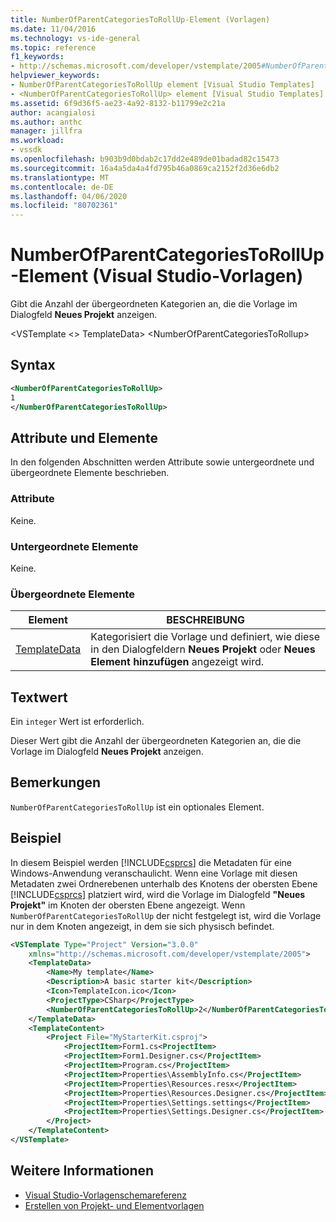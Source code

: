 ```yaml
---
title: NumberOfParentCategoriesToRollUp-Element (Vorlagen)
ms.date: 11/04/2016
ms.technology: vs-ide-general
ms.topic: reference
f1_keywords:
- http://schemas.microsoft.com/developer/vstemplate/2005#NumberOfParentCategoriesToRollUp
helpviewer_keywords:
- NumberOfParentCategoriesToRollUp element [Visual Studio Templates]
- <NumberOfParentCategoriesToRollUp> element [Visual Studio Templates]
ms.assetid: 6f9d36f5-ae23-4a92-8132-b11799e2c21a
author: acangialosi
ms.author: anthc
manager: jillfra
ms.workload:
- vssdk
ms.openlocfilehash: b903b9d0bdab2c17dd2e489de01badad82c15473
ms.sourcegitcommit: 16a4a5da4a4fd795b46a0869ca2152f2d36e6db2
ms.translationtype: MT
ms.contentlocale: de-DE
ms.lasthandoff: 04/06/2020
ms.locfileid: "80702361"
---
```

# <a name="numberofparentcategoriestorollup-element-visual-studio-templates"></a>NumberOfParentCategoriesToRollUp-Element (Visual Studio-Vorlagen)
Gibt die Anzahl der übergeordneten Kategorien an, die die Vorlage im Dialogfeld **Neues Projekt** anzeigen.

 \<VSTemplate \<> TemplateData> \<NumberOfParentCategoriesToRollup>

## <a name="syntax"></a>Syntax

```xml
<NumberOfParentCategoriesToRollUp>
1
</NumberOfParentCategoriesToRollUp>
```

## <a name="attributes-and-elements"></a>Attribute und Elemente
 In den folgenden Abschnitten werden Attribute sowie untergeordnete und übergeordnete Elemente beschrieben.

### <a name="attributes"></a>Attribute
 Keine.

### <a name="child-elements"></a>Untergeordnete Elemente
 Keine.

### <a name="parent-elements"></a>Übergeordnete Elemente

|Element|BESCHREIBUNG|
|-------------|-----------------|
|[TemplateData](../extensibility/templatedata-element-visual-studio-templates.md)|Kategorisiert die Vorlage und definiert, wie diese in den Dialogfeldern **Neues Projekt** oder **Neues Element hinzufügen** angezeigt wird.|

## <a name="text-value"></a>Textwert
 Ein `integer` Wert ist erforderlich.

 Dieser Wert gibt die Anzahl der übergeordneten Kategorien an, die die Vorlage im Dialogfeld **Neues Projekt** anzeigen.

## <a name="remarks"></a>Bemerkungen
 `NumberOfParentCategoriesToRollUp` ist ein optionales Element.

## <a name="example"></a>Beispiel
 In diesem Beispiel werden [!INCLUDE[csprcs](../data-tools/includes/csprcs_md.md)] die Metadaten für eine Windows-Anwendung veranschaulicht. Wenn eine Vorlage mit diesen Metadaten zwei Ordnerebenen unterhalb des Knotens der obersten Ebene [!INCLUDE[csprcs](../data-tools/includes/csprcs_md.md)] platziert wird, wird die Vorlage im Dialogfeld **"Neues Projekt"** im Knoten der obersten Ebene angezeigt. Wenn `NumberOfParentCategoriesToRollUp` der nicht festgelegt ist, wird die Vorlage nur in dem Knoten angezeigt, in dem sie sich physisch befindet.

```xml
<VSTemplate Type="Project" Version="3.0.0"
    xmlns="http://schemas.microsoft.com/developer/vstemplate/2005">
    <TemplateData>
        <Name>My template</Name>
        <Description>A basic starter kit</Description>
        <Icon>TemplateIcon.ico</Icon>
        <ProjectType>CSharp</ProjectType>
        <NumberOfParentCategoriesToRollUp>2</NumberOfParentCategoriesToRollUp>
    </TemplateData>
    <TemplateContent>
        <Project File="MyStarterKit.csproj">
            <ProjectItem>Form1.cs<ProjectItem>
            <ProjectItem>Form1.Designer.cs</ProjectItem>
            <ProjectItem>Program.cs</ProjectItem>
            <ProjectItem>Properties\AssemblyInfo.cs</ProjectItem>
            <ProjectItem>Properties\Resources.resx</ProjectItem>
            <ProjectItem>Properties\Resources.Designer.cs</ProjectItem>
            <ProjectItem>Properties\Settings.settings</ProjectItem>
            <ProjectItem>Properties\Settings.Designer.cs</ProjectItem>
        </Project>
    </TemplateContent>
</VSTemplate>
```

## <a name="see-also"></a>Weitere Informationen
- [Visual Studio-Vorlagenschemareferenz](../extensibility/visual-studio-template-schema-reference.md)
- [Erstellen von Projekt- und Elementvorlagen](../ide/creating-project-and-item-templates.md)
